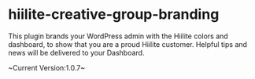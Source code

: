 # hiilite-creative-group-branding
This plugin brands your WordPress admin with the Hiilite colors and dashboard, to show that you are a proud Hiilite customer. Helpful tips and news will be delivered to your Dashboard.

~Current Version:1.0.7~
